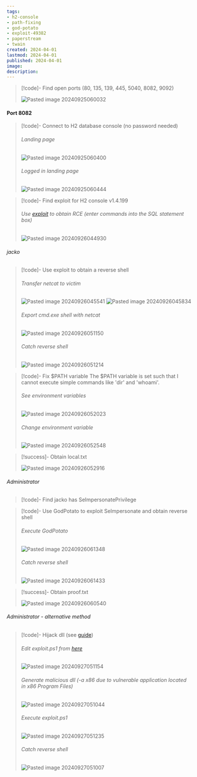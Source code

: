 ```yaml
---
tags:
- h2-console
- path-fixing
- god-potato
- exploit-49382
- paperstream
- twain
created: 2024-04-01
lastmod: 2024-04-01
published: 2024-04-01
image:
description: 
---
```


>[!code]- Find open ports (80, 135, 139, 445, 5040, 8082, 9092)
>
>![Pasted image 20240925060032](Images/Pasted%20image%2020240925060032.png)
#### Port 8082

>[!code]- Connect to H2 database console (no password needed)
>###### Landing page
>![Pasted image 20240925060400](Images/Pasted%20image%2020240925060400.png)
>###### Logged in landing page
>![Pasted image 20240925060444](Images/Pasted%20image%2020240925060444.png)

>[!code]- Find exploit for H2 console v1.4.199
>###### Use [exploit](https://www.exploit-db.com/exploits/49384) to obtain RCE (enter commands into the SQL statement box)
>![Pasted image 20240926044930](Images/Pasted%20image%2020240926044930.png)
>
###### jacko

>[!code]- Use exploit to obtain a reverse shell
>###### Transfer netcat to victim
>![Pasted image 20240926045541](Images/Pasted%20image%2020240926045541.png)
>![Pasted image 20240926045834](Images/Pasted%20image%2020240926045834.png)
>###### Export cmd.exe shell with netcat
>![Pasted image 20240926051150](Images/Pasted%20image%2020240926051150.png)
>###### Catch reverse shell
>![Pasted image 20240926051214](Images/Pasted%20image%2020240926051214.png)

>[!code]- Fix $PATH variable
>The $PATH variable is set such that I cannot execute simple commands like 'dir' and 'whoami'.
>###### See environment variables
>![Pasted image 20240926052023](Images/Pasted%20image%2020240926052023.png)
>###### Change environment variable
>![Pasted image 20240926052548](Images/Pasted%20image%2020240926052548.png)

>[!success]- Obtain local.txt
>
>![Pasted image 20240926052916](Images/Pasted%20image%2020240926052916.png)
###### Administrator

>[!code]- Find jacko has SeImpersonatePrivilege

>[!code]- Use GodPotato to exploit SeImpersonate and obtain reverse shell
>###### Execute GodPotato
>![Pasted image 20240926061348](Images/Pasted%20image%2020240926061348.png)
>###### Catch reverse shell
>![Pasted image 20240926061433](Images/Pasted%20image%2020240926061433.png)

>[!success]- Obtain proof.txt
>
>![Pasted image 20240926060540](Images/Pasted%20image%2020240926060540.png)
###### Administrator - alternative method

>[!code]- Hijack dll (see [guide](https://benheater.com/proving-grounds-jacko/))
>###### Edit exploit.ps1 from [here](https://www.exploit-db.com/exploits/49382)
>![Pasted image 20240927051154](Images/Pasted%20image%2020240927051154.png)
>###### Generate malicious dll (-a x86 due to vulnerable application located in x86 Program Files)
>![Pasted image 20240927051044](Images/Pasted%20image%2020240927051044.png)
>###### Execute exploit.ps1
>![Pasted image 20240927051235](Images/Pasted%20image%2020240927051235.png)
>###### Catch reverse shell
>![Pasted image 20240927051007](Images/Pasted%20image%2020240927051007.png)